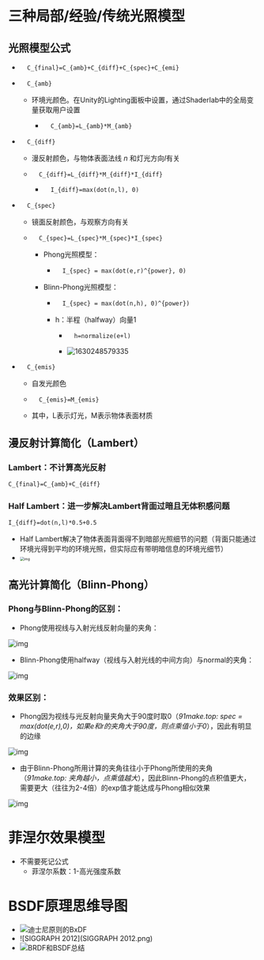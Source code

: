 # 三种局部/经验/传统光照模型

## 光照模型公式

- ```tex
	C_{final}=C_{amb}+C_{diff}+C_{spec}+C_{emi}
	```

- ```tex
	C_{amb}
	```

	- 环境光颜色。在Unity的Lighting面板中设置，通过Shaderlab中的全局变量获取用户设置
	
		- ```tex
			C_{amb}=L_{amb}*M_{amb}
			```
	
- ```tex
	C_{diff}
	```

	- 漫反射颜色，与物体表面法线 *n* 和灯光方向*l*有关
	
	- ```tex
		C_{diff}=L_{diff}*M_{diff}*I_{diff}
		```
	
		- ```tex
			I_{diff}=max(dot(n,l), 0)
			```
	
- ```tex
	C_{spec}
	```

	- 镜面反射颜色，与观察方向有关

	- ```tex
		C_{spec}=L_{spec}*M_{spec}*I_{spec}
		```

		- Phong光照模型：

			- ```tex
				I_{spec} = max(dot(e,r)^{power}, 0)
				```

		- Blinn-Phong光照模型：

			- ```tex
				I_{spec} = max(dot(n,h), 0)^{power})
				```

			- h：半程（halfway）向量1

				- ```tex
					h=normalize(e+l)
					```

				- ![1630248579335](06-%E5%85%89%E7%85%A7%E6%A8%A1%E5%9E%8B.assets/1630248579335.png)

- ```tex
	C_{emis}
	```

	- 自发光颜色

	- ```tex
		C_{emis}=M_{emis}
		```

	- 其中，L表示灯光，M表示物体表面材质

## 漫反射计算简化（Lambert）

### Lambert：不计算高光反射

```tex
C_{final}=C_{amb}+C_{diff}
```

### Half Lambert：进一步解决Lambert背面过暗且无体积感问题

```tex
I_{diff}=dot(n,l)*0.5+0.5
```

- Half Lambert解决了物体表面背面得不到暗部光照细节的问题（背面只能通过环境光得到平均的环境光照，但实际应有带明暗信息的环境光细节）
- <img src="06-%E5%85%89%E7%85%A7%E6%A8%A1%E5%9E%8B.assets/20161129005113489.png" alt="img" style="zoom:50%;" />

## 高光计算简化（Blinn-Phong）

### Phong与Blinn-Phong的区别：

- Phong使用视线与入射光线反射向量的夹角：

![img](06-%E5%85%89%E7%85%A7%E6%A8%A1%E5%9E%8B.assets/20190715193603601.png)

- Blinn-Phong使用halfway（视线与入射光线的中间方向）与normal的夹角：

![img](06-%E5%85%89%E7%85%A7%E6%A8%A1%E5%9E%8B.assets/20190715193613535.png)

### 效果区别：

- Phong因为视线与光反射向量夹角大于90度时取0（*91make.top: spec = max(dot(e,r),0)，如果e和r的夹角大于90度，则点乘值小于0*），因此有明显的边缘

![img](06-%E5%85%89%E7%85%A7%E6%A8%A1%E5%9E%8B.assets/20190715193626772.png)

- 由于Blinn-Phong所用计算的夹角往往小于Phong所使用的夹角（*91make.top: 夹角越小，点乘值越大*），因此Blinn-Phong的点积值更大，需要更大（往往为2-4倍）的exp值才能达成与Phong相似效果

![img](06-%E5%85%89%E7%85%A7%E6%A8%A1%E5%9E%8B.assets/20190715193637816.png)

# 菲涅尔效果模型

- 不需要死记公式
	- 菲涅尔系数：1-高光强度系数

# BSDF原理思维导图

- ![迪士尼原则的BxDF](迪士尼原则的BxDF.png)
- ![SIGGRAPH 2012](SIGGRAPH 2012.png)
- ![BRDF和BSDF总结](BRDF和BSDF总结.png)